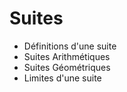 <!SLIDE center>
# Suites

- Définitions d'une suite
- Suites Arithmétiques
- Suites Géométriques
- Limites d'une suite
